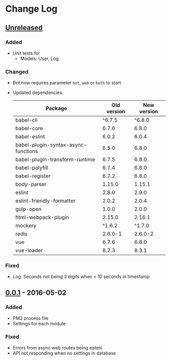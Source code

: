 # Change Log

## [Unreleased]
### Added
- Unit tests for
  - Models: User, Log

### Changed
- Bot now requires parameter `bot`, `web` or `both` to start
- Updated dependencies:
  
  | Package                             | Old version | New version |
  | ----------------------------------- | ----------- | ----------- |
  | babel-cli                           | ^6.7.5      | ^6.8.0      |
  | babel-core                          | 6.7.6       | 6.8.0       |
  | babel-eslint                        | 6.0.2       | 6.0.4       |
  | babel-plugin-syntax-async-functions | 6.5.0       | 6.8.0       |
  | babel-plugin-transform-runtime      | 6.7.5       | 6.8.0       |
  | babel-polyfill                      | 6.7.4       | 6.8.0       |
  | babel-register                      | 6.7.2       | 6.8.0       |
  | body-parser                         | 1.15.0      | 1.15.1      |
  | eslint                              | 2.8.0       | 2.9.0       | 
  | eslint-friendly-formatter           | 2.0.2       | 2.0.4       |
  | gulp-open                           | 1.0.0       | 2.0.0       |                                 
  | html-webpack-plugin                 | 2.15.0      | 2.16.1      |
  | mockery                             | ^1.6.2      | ^1.7.0      |
  | redis                               | 2.6.0-1     | 2.6.0-2     |
  | vue                                 | 6.7.6       | 6.8.0       |
  | vue-loader                          | 8.2.3       | 8.3.1       |

### Fixed
- Log: Seconds not being 2 digits when < 10 seconds in timestamp

## [0.0.1] - 2016-05-02
### Added
- PM2 process file
- Settings for each module

### Fixed
- Errors from async web routes being eateni
- API not responding when no settings in database

[Unreleased]: https://github.com/michaelowens/xikbot/compare/v0.0.1...HEAD
[0.0.1]: https://github.com/michaelowens/xikbot/commits/v0.0.1
